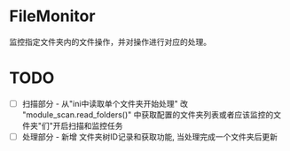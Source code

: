 # FileMonitor
监控指定文件夹内的文件操作，并对操作进行对应的处理。







# TODO

- [ ] 扫描部分 - 从"ini中读取单个文件夹开始处理" 改 "module_scan.read_folders()" 中获取配置的文件夹列表或者应该监控的文件夹"们"开启扫描和监控任务
- [ ] 处理部分 - 新增 文件夹树ID记录和获取功能, 当处理完成一个文件夹后更新
